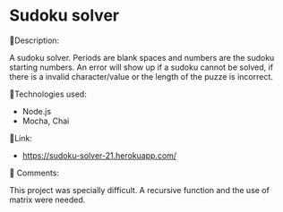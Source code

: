 # Sudoku solver

:page_facing_up:Description:

 A sudoku solver. Periods are blank spaces and numbers are the sudoku starting numbers. 
 An error will show up if a sudoku cannot be solved, if there is a invalid character/value or the length of the puzze is incorrect.


:wrench:Technologies used:

- Node.js
- Mocha, Chai



:link:Link:
- https://sudoku-solver-21.herokuapp.com/

📝 Comments:

 This project was specially difficult. A recursive function and the use of matrix were needed.
